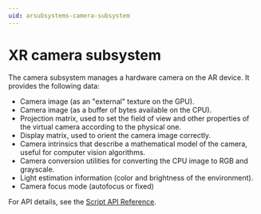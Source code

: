 ```yaml
---
uid: arsubsystems-camera-subsystem
---
```

# XR camera subsystem

The camera subsystem manages a hardware camera on the AR device. It provides the following data:

- Camera image (as an "external" texture on the GPU).
- Camera image (as a buffer of bytes available on the CPU).
- Projection matrix, used to set the field of view and other properties of the virtual camera according to the physical one.
- Display matrix, used to orient the camera image correctly.
- Camera intrinsics that describe a mathematical model of the camera, useful for computer vision algorithms.
- Camera conversion utilities for converting the CPU image to RGB and grayscale.
- Light estimation information (color and brightness of the environment).
- Camera focus mode (autofocus or fixed)

For API details, see the [Script API Reference](xref:UnityEngine.XR.ARSubsystems.XRCameraSubsystem).
